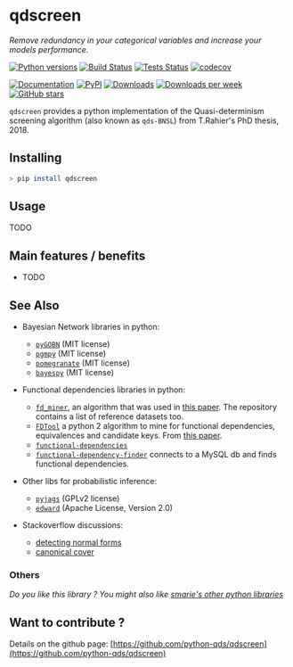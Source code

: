# qdscreen

*Remove redundancy in your categorical variables and increase your models performance.*

[![Python versions](https://img.shields.io/pypi/pyversions/qdscreen.svg)](https://pypi.python.org/pypi/qdscreen/) [![Build Status](https://travis-ci.com/github/python-qds/python-qdscreen.svg?branch=master)](https://travis-ci.com/github/python-qds/python-qdscreen) [![Tests Status](https://python-qds.github.io/qdscreen/junit/junit-badge.svg?dummy=8484744)](https://python-qds.github.io/qdscreen/junit/report.html) [![codecov](https://codecov.io/gh/python-qds/qdscreen/branch/master/graph/badge.svg)](https://codecov.io/gh/python-qds/qdscreen)

[![Documentation](https://img.shields.io/badge/doc-latest-blue.svg)](https://python-qds.github.io/qdscreen/) [![PyPI](https://img.shields.io/pypi/v/qdscreen.svg)](https://pypi.python.org/pypi/qdscreen/) [![Downloads](https://pepy.tech/badge/qdscreen)](https://pepy.tech/project/qdscreen) [![Downloads per week](https://pepy.tech/badge/qdscreen/week)](https://pepy.tech/project/qdscreen) [![GitHub stars](https://img.shields.io/github/stars/python-qds/qdscreen.svg)](https://github.com/python-qds/qdscreen/stargazers)

`qdscreen` provides a python implementation of the Quasi-determinism screening algorithm (also known as `qds-BNSL`) from T.Rahier's PhD thesis, 2018.

## Installing

```bash
> pip install qdscreen
```

## Usage

TODO

## Main features / benefits

 * TODO

## See Also

 - Bayesian Network libraries in python: 
   
    - [`pyGOBN`](https://github.com/ncullen93/pyGOBN) (MIT license)
    - [`pgmpy`](https://github.com/pgmpy/pgmpy) (MIT license)
    - [`pomegranate`](https://pomegranate.readthedocs.io/en/latest/index.html) (MIT license)
    - [`bayespy`](http://bayespy.org/) (MIT license)

 - Functional dependencies libraries in python:

    - [`fd_miner`](https://github.com/anonexp/fd_miner), an algorithm that was used in [this paper](https://hal.archives-ouvertes.fr/hal-01856516/document). The repository contains a list of reference datasets too.
    - [`FDTool`](https://github.com/USEPA/FDTool) a python 2 algorithm to mine for functional dependencies, equivalences and candidate keys. From [this paper](https://f1000research.com/articles/7-1667).
    - [`functional-dependencies`](https://github.com/amrith/functional-dependencies)
    - [`functional-dependency-finder`](https://github.com/gustavclausen/functional-dependency-finder) connects to a MySQL db and finds functional dependencies.

 - Other libs for probabilistic inference:

    - [`pyjags`](https://github.com/michaelnowotny/pyjags) (GPLv2 license)
    - [`edward`](http://edwardlib.org/) (Apache License, Version 2.0)

 - Stackoverflow discussions:

    - [detecting normal forms](https://stackoverflow.com/questions/2157531/python-code-for-determining-which-normal-form-tabular-data-is-in)
    - [canonical cover](https://stackoverflow.com/questions/2822809/program-to-find-canonical-cover-or-minimum-number-of-functional-dependencies)


### Others

*Do you like this library ? You might also like [smarie's other python libraries](https://github.com/smarie/OVERVIEW#python)* 

## Want to contribute ?

Details on the github page: [https://github.com/python-qds/qdscreen](https://github.com/python-qds/qdscreen)
